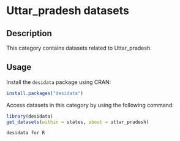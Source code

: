 
# Uttar_pradesh datasets
## Description
This category contains datasets related to Uttar_pradesh.
## Usage
Install the `desidata` package using CRAN:
```r
install.packages("desidata")
```
Access datasets in this category by using the following command:
```r
library(desidata)
get_datasets(within = states, about = uttar_pradesh)
```
`desidata for R`
